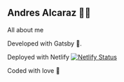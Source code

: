 ## Andres Alcaraz 🧑‍💻
All about me

Developed with Gatsby 🚀.

Deployed with Netlify [![Netlify Status](https://api.netlify.com/api/v1/badges/f9c7c37c-d042-4c02-a3f3-309d9425e848/deploy-status)](https://app.netlify.com/sites/andres-alcaraz/deploys)

Coded with love 🌱

